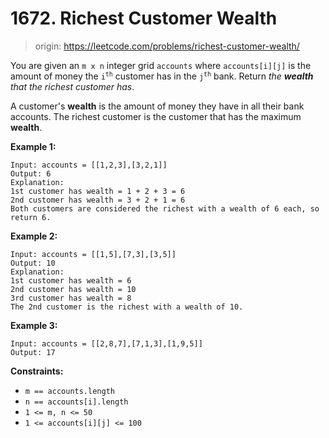 # 1672. Richest Customer Wealth

> origin: <https://leetcode.com/problems/richest-customer-wealth/>

You are given an `m x n` integer grid `accounts` where `accounts[i][j]` is the
amount of money the <code>i<sup>th</sup></code>​​​​ customer has in the
<code>j<sup>th​​​​</sup></code> bank. Return *the **wealth** that the richest
customer has*.

A customer's **wealth** is the amount of money they have in all their bank
accounts. The richest customer is the customer that has the maximum **wealth**.

**Example 1:**

```text
Input: accounts = [[1,2,3],[3,2,1]]
Output: 6
Explanation:
1st customer has wealth = 1 + 2 + 3 = 6
2nd customer has wealth = 3 + 2 + 1 = 6
Both customers are considered the richest with a wealth of 6 each, so return 6.
```

**Example 2:**

```text
Input: accounts = [[1,5],[7,3],[3,5]]
Output: 10
Explanation: 
1st customer has wealth = 6
2nd customer has wealth = 10 
3rd customer has wealth = 8
The 2nd customer is the richest with a wealth of 10.
```

**Example 3:**

```text
Input: accounts = [[2,8,7],[7,1,3],[1,9,5]]
Output: 17
```

**Constraints:**

- `m == accounts.length`
- `n == accounts[i].length`
- `1 <= m, n <= 50`
- `1 <= accounts[i][j] <= 100`
